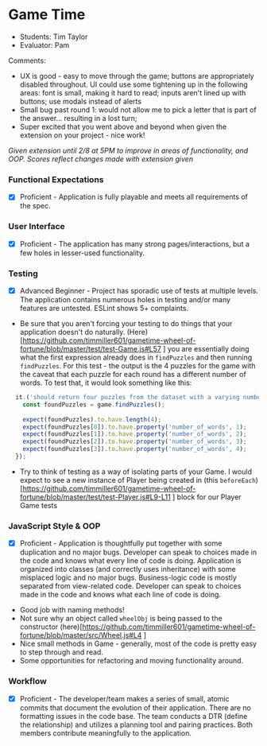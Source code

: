 # Game Time
* Students: Tim Taylor
* Evaluator: Pam

Comments:
* UX is good - easy to move through the game; buttons are appropriately disabled throughout. UI could use some tightening up in the following areas: font is small, making it hard to read; inputs aren't lined up with buttons; use modals instead of alerts
* Small bug past round 1: would not allow me to pick a letter that is part of the answer... resulting in a lost turn;
* Super excited that you went above and beyond when given the extension on your project - nice work!

*Given extension until 2/8 at 5PM to improve in areas of functionality, and OOP. Scores reflect changes made with extension given*

### Functional Expectations

* [x] Proficient - Application is fully playable and meets all requirements of the spec.

### User Interface

* [x] Proficient - The application has many strong pages/interactions, but a few holes in lesser-used functionality.

### Testing

* [x] Advanced Beginner - Project has sporadic use of tests at multiple levels. The application contains numerous holes in testing and/or many features are untested. ESLint shows 5+ complaints.

* Be sure that you aren't forcing your testing to do things that your application doesn't do naturally. (Here)[https://github.com/timmiller601/gametime-wheel-of-fortune/blob/master/test/test-Game.js#L57 ] you are essentially doing what the first expression already does in `findPuzzles` and then running `findPuzzles`. For this test - the output is the 4 puzzles for the game with the caveat that each puzzle for each round has a different number of words. To test that, it would look something like this:

```js
  it.('should return four puzzles from the dataset with a varying number of words', function() {
    const foundPuzzles = game.findPuzzles();
    
    expect(foundPuzzles).to.have.length(4);
    expect(foundPuzzles[0]).to.have.property('number_of_words', 1);
    expect(foundPuzzles[1]).to.have.property('number_of_words', 2);
    expect(foundPuzzles[2]).to.have.property('number_of_words', 3);
    expect(foundPuzzles[3]).to.have.property('number_of_words', 4);
  });
```

* Try to think of testing as a way of isolating parts of your Game. I would expect to see a new instance of Player being created in (this `beforeEach`)[https://github.com/timmiller601/gametime-wheel-of-fortune/blob/master/test/test-Player.js#L9-L11 ] block for our Player Game tests


### JavaScript Style & OOP

* [x] Proficient - Application is thoughtfully put together with some duplication and no major bugs. Developer can speak to choices made in the code and knows what every line of code is doing. Application is organized into classes (and correctly uses inheritance) with some misplaced logic and no major bugs. Business-logic code is mostly separated from view-related code. Developer can speak to choices made in the code and knows what each line of code is doing.

* Good job with naming methods!
* Not sure why an object called `wheelObj` is being passed to the constructor (here)[https://github.com/timmiller601/gametime-wheel-of-fortune/blob/master/src/Wheel.js#L4 ]
* Nice small methods in Game - generally, most of the code is pretty easy to step through and read.
* Some opportunities for refactoring and moving functionality around.

### Workflow
* [x] Proficient - The developer/team makes a series of small, atomic commits that document the evolution of their application. There are no formatting issues in the code base. The team conducts a DTR (define the relationship) and utilizes a planning tool and pairing practices. Both members contribute meaningfully to the application.